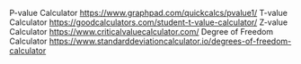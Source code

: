 P-value Calculator https://www.graphpad.com/quickcalcs/pvalue1/
T-value Calculator https://goodcalculators.com/student-t-value-calculator/
Z-value Calculator https://www.criticalvaluecalculator.com/
Degree of Freedom Calculator https://www.standarddeviationcalculator.io/degrees-of-freedom-calculator
